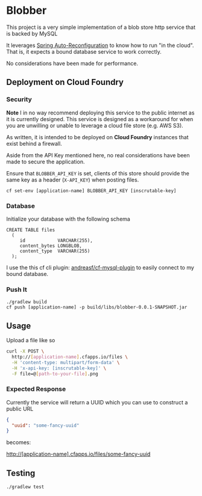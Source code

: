 # Blobber

This project is a very simple implementation of a blob store http service that is backed by MySQL

It leverages [Spring Auto-Reconfiguration](https://github.com/cloudfoundry/java-buildpack-auto-reconfiguration) to know how to run "in the cloud". That is, it expects a bound database service to work correctly.

No considerations have been made for performance.

## Deployment on Cloud Foundry

### Security

**Note** I in no way recommend deploying this service to the public internet as it is currently designed. This service is designed as a workaround for when you are unwilling or unable to leverage a cloud file store (e.g. AWS S3).

As written, it is intended to be deployed on **Cloud Foundry** instances that exist behind a firewall.

Aside from the API Key mentioned here, no real considerations have been made to secure the application.

Ensure that `BLOBBER_API_KEY` is set, clients of this store should provide the same key as a header (`X-API_KEY`) when posting files.

```
cf set-env [application-name] BLOBBER_API_KEY [inscrutable-key]
```

### Database

Initialize your database with the following schema

 ```
 CREATE TABLE files 
   ( 
      id            VARCHAR(255), 
      content_bytes LONGBLOB, 
      content_type  VARCHAR(255) 
   ); 
 ```
 
I use the this cf cli plugin: [andreasf/cf-mysql-plugin](https://github.com/andreasf/cf-mysql-plugin) to easily connect to my bound database.

### Push It

```
./gradlew build
cf push [application-name] -p build/libs/blobber-0.0.1-SNAPSHOT.jar
```

## Usage
Upload a file like so

```bash
curl -X POST \
  http://[application-name].cfapps.io/files \
  -H 'content-type: multipart/form-data' \
  -H 'x-api-key: [inscrutable-key]' \
  -F file=@[path-to-your-file].png
```

### Expected Response
Currently the service will return a UUID which you can use to construct a public URL

```json
{
  "uuid": "some-fancy-uuid" 
}
```

becomes:

<http://[application-name].cfapps.io/files/some-fancy-uuid>

## Testing

```bash
./gradlew test
```
